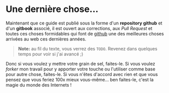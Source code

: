 # Une dernière chose...

Maintenant que ce guide est publié sous la forme d'un **repository github** et d'un **gitbook** associé, il est ouvert aux corrections, aux *Pull Request* et toutes ces choses formidables qui font de [github](http://github.com) une des meilleures choses arrivées au web ces dernières années.

> **Note:** au fil du texte, vous verrez des `TODO`. Revenez dans quelques temps pour voir si j'ai avancé ;)

Donc si vous voulez y mettre votre grain de sel, faites-le.
Si vous voulez *forker* mon travail pour y apporter votre touche ou l'utiliser comme base pour autre chose, faites-le.
Si vous n'êtes d'accord avec rien et que vous pensez que vous feriez 100x mieux vous-même… ben faites-le, c'est la magie du monde des Internets !
